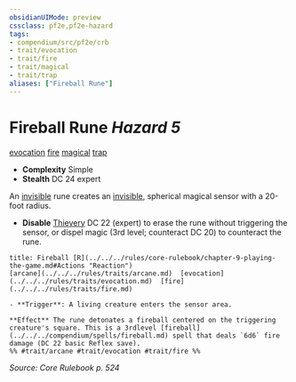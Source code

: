 ```yaml
---
obsidianUIMode: preview
cssclass: pf2e,pf2e-hazard
tags:
- compendium/src/pf2e/crb
- trait/evocation
- trait/fire
- trait/magical
- trait/trap
aliases: ["Fireball Rune"]
---
```

# Fireball Rune *Hazard 5*  
[evocation](../../../Rules/traits/evocation.md)  [fire](../../../Rules/traits/fire.md)  [magical](../../../Rules/traits/magical.md)  [trap](../../../Rules/traits/trap.md)  

- **Complexity** Simple
- **Stealth** DC 24 expert  

An [invisible](../../../Rules/conditions.md#Invisible) rune creates an [invisible](../../../Rules/conditions.md#Invisible), spherical magical sensor with a 20-foot radius.

- **Disable** [Thievery](../../skills.md#Thievery) DC 22 (expert) to erase the rune without triggering the sensor, or dispel magic (3rd level; counteract DC 20) to counteract the rune.  
     
```ad-embed-ability
title: Fireball [R](../../../rules/core-rulebook/chapter-9-playing-the-game.md#Actions "Reaction")
[arcane](../../../rules/traits/arcane.md)  [evocation](../../../rules/traits/evocation.md)  [fire](../../../rules/traits/fire.md)  

- **Trigger**: A living creature enters the sensor area.

**Effect** The rune detonates a fireball centered on the triggering creature's square. This is a 3rdlevel [fireball](../../../compendium/spells/fireball.md) spell that deals `6d6` fire damage (DC 22 basic Reflex save).  
%% #trait/arcane #trait/evocation #trait/fire %%
```

*Source: Core Rulebook p. 524*
